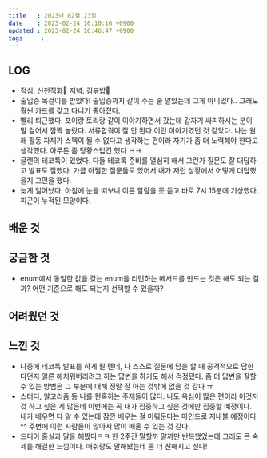 ```yaml
---
title   : 2023년 02월 23일
date    : 2023-02-24 16:10:16 +0900
updated : 2023-02-24 16:46:47 +0900
tags     : 
---
```

## LOG
- 점심: 신천직화🍗  저녁: 김볶밥🍚
- 출입증 목걸이를 받았다! 출입증까지 같이 주는 줄 알았는데 그게 아니었다.. 그래도 훨씬 카드를 갖고 다니기 좋아졌다.
- 빨리 퇴근했다. 포이랑 토리랑 같이 이야기하면서 갔는데 갑자기 싸피하시는 분이 말 걸어서 깜짝 놀랐다. 서류합격이 잘 안 된다 이런 이야기였던 것 같았다. 나는 원래 활동 자체가 스펙이 될 수 없다고 생각하는 편이라 자기가 좀 더 노력해야 한다고 생각했다. 아무튼 좀 당황스럽긴 했다 ㅋㅋ
- 글렌의 테코톡이 있었다. 다들 테코톡 준비를 열심히 해서 그런가 질문도 잘 대답하고 발표도 잘했다. 가끔 아찔한 질문들도 있어서 내가 저런 상황에서 어떻게 대답했을지 고민을 했다.
- 늦게 일어났다. 아침에 눈을 떠보니 이른 알람을 못 듣고 바로 7시 15분에 기상했다. 피곤이 누적된 모양이다.
## 배운 것

## 궁금한 것
- enum에서 동일한 값을 갖는 enum을 리턴하는 메서드를 만드는 것은 해도 되는 걸까? 어떤 기준으로 해도 되는지 선택할 수 있을까?

## 어려웠던 것

## 느낀 것
- 나중에 테코톡 발표를 하게 될 텐데, 나 스스로 질문에 답을 할 때 공격적으로 답한다던지 얼른 해치워버리려고 하는 답변을 하기도 해서 걱정됐다. 좀 더 답변을 잘할 수 있는 방법은 그 부분에 대해 정말 잘 아는 것밖에 없을 것 같다 ㅠ
- 스터디, 알고리즘 등 나를 현혹하는 주제들이 많다. 나도 욕심이 많은 편이라 이것저것 하고 싶은 게 많은데 이번에는 꼭 내가 집중하고 싶은 것에만 집중할 예정이다. 내가 배우면 다 알 수 있는데 잠깐 배우는 걸 미뤄둔다는 마인드로 지내볼 예정이다 ^^ 주변에 이런 사람들이 많아서 많이 배울 수 있는 것 같다.
- 드디어 홍실과 말을 해봤다ㅋㅋ 한 2주간 말할까 말까만 반복했었는데 그래도 큰 숙제를 해결한 느낌이다. 애쉬랑도 말해봤는데 좀 더 친해지고 싶다!

